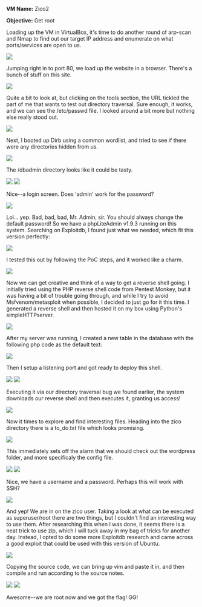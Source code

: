 <b>VM Name:</b>
Zico2

<b>Objective:</b>
Get root

Loading up the VM in VirtualBox, it's time to do another round of arp-scan and Nmap to find out our target IP address and enumerate on what ports/services are open to us.

<img src="https://github.com/Keramas/Vulnhub_VM_Walkthroughs/blob/master/Zico2/images/zico_arp_nmap.png">

Jumping right in to port 80, we load up the website in a browser. There's a bunch of stuff on this site.

<img src="https://github.com/Keramas/Vulnhub_VM_Walkthroughs/blob/master/Zico2/images/homepage.png">

Quite a bit to look at, but clicking on the tools section, the URL tickled the part of me that wants to test out directory traversal. Sure enough, it works, and we can see the /etc/passwd file. I looked around a bit more but nothing else really stood out.

<img src="https://github.com/Keramas/Vulnhub_VM_Walkthroughs/blob/master/Zico2/images/pathtraversal.png">

Next, I booted up Dirb using a common wordlist, and tried to see if there were any directories hidden from us. 

<img src="https://github.com/Keramas/Vulnhub_VM_Walkthroughs/blob/master/Zico2/images/dirbresults.png">

The /dbadmin directory looks like it could be tasty.

<img src="https://github.com/Keramas/Vulnhub_VM_Walkthroughs/blob/master/Zico2/images/dbadmin.png">
<img src="https://github.com/Keramas/Vulnhub_VM_Walkthroughs/blob/master/Zico2/images/dbadminlogin.png">

Nice--a login screen. Does 'admin' work for the password?

<img src="https://github.com/Keramas/Vulnhub_VM_Walkthroughs/blob/master/Zico2/images/adminloggedin.png">

Lol... yep. Bad, bad, bad, Mr. Admin, sir. You should always change the default password! So we have a phpLiteAdmin v1.9.3 running on this system. Searching on Exploitdb, I found just what we needed, which fit this version perfectly:

<img src="https://github.com/Keramas/Vulnhub_VM_Walkthroughs/blob/master/Zico2/images/exploitforphpadmin.png">

I tested this out by following the PoC steps, and it worked like a charm.

<img src="https://github.com/Keramas/Vulnhub_VM_Walkthroughs/blob/master/Zico2/images/testing2.png">

Now we can get creative and think of a way to get a reverse shell going. I initially tried using the PHP reverse shell code from Pentest Monkey, but it was having a bit of trouble going through, and while I try to avoid Msfvenom/metasploit when possible, I decided to just go for it this time. I generated a reverse shell and then hosted it on my box using Python's simpleHTTPserver.

<img src="https://github.com/Keramas/Vulnhub_VM_Walkthroughs/blob/master/Zico2/images/msfvenom.png">

After my server was running, I created a new table in the database with the following php code as the default text:

<img src="https://github.com/Keramas/Vulnhub_VM_Walkthroughs/blob/master/Zico2/images/phpcode.png">

Then I setup a listening port and got ready to deploy this shell.

<img src="https://github.com/Keramas/Vulnhub_VM_Walkthroughs/blob/master/Zico2/images/listening.png">
<img src="https://github.com/Keramas/Vulnhub_VM_Walkthroughs/blob/master/Zico2/images/tablecreate.png">

Executing it via our directory traversal bug we found earlier, the system downloads our reverse shell and then executes it, granting us access!

<img src="https://github.com/Keramas/Vulnhub_VM_Walkthroughs/blob/master/Zico2/images/breakoutshell.png">

Now it times to explore and find interesting files. Heading into the zico directory there is a to_do.txt file which looks promising. 

<img src="https://github.com/Keramas/Vulnhub_VM_Walkthroughs/blob/master/Zico2/images/checkingoutfiles.png">

This immediately sets off the alarm that we should check out the wordpress folder, and more specificaly the config file.

<img src="https://github.com/Keramas/Vulnhub_VM_Walkthroughs/blob/master/Zico2/images/wpconfig.png">
<img src="https://github.com/Keramas/Vulnhub_VM_Walkthroughs/blob/master/Zico2/images/wpusers.png">

Nice, we have a username and a password. Perhaps this will work with SSH?

<img src="https://github.com/Keramas/Vulnhub_VM_Walkthroughs/blob/master/Zico2/images/zicoed.png">

And yep! We are in on the zico user. Taking a look at what can be executed as superuser/root there are two things, but I couldn't find an interesting way to use them. After researching this when I was done, it seems there is a neat trick to use zip, which I will tuck away in my bag of tricks for another day. Instead, I opted to do some more Exploitdb research and came across a good exploit that could be used with this version of Ubuntu. 

<img src="https://github.com/Keramas/Vulnhub_VM_Walkthroughs/blob/master/Zico2/images/exploitforroot.png">

Copying the source code, we can bring up vim and paste it in, and then compile and run according to the source notes. 

<img src="https://github.com/Keramas/Vulnhub_VM_Walkthroughs/blob/master/Zico2/images/rooted!.png">
<img src="https://github.com/Keramas/Vulnhub_VM_Walkthroughs/blob/master/Zico2/images/zicoflag.png">

Awesome--we are root now and we got the flag! GG!













